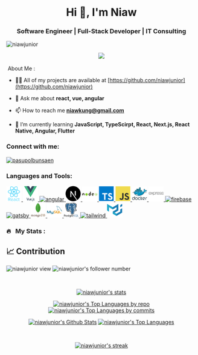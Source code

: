 <h1 align="center">Hi 👋, I'm Niaw</h1>
<h3 align="center">Software Engineer | Full-Stack Developer | IT Consulting</h3>

<p align="left"> <img src="https://komarev.com/ghpvc/?username=niawjunior&label=Profile%20views&color=0e75b6&style=flat" alt="niawjunior" /> </p>

<p align="center"><img src="https://media.tenor.com/V6n6v8qdRn0AAAAM/typing-fast-typing.gif" width="100" height="auto"  /></p>

&nbsp;About Me :

- 👨‍💻 All of my projects are available at [https://github.com/niawjunior](https://github.com/niawjunior)

- 💬 Ask me about **react, vue, angular**

- 📫 How to reach me **niawkung@gmail.com**

- 🌱 I’m currently learning **JavaScript, TypeScirpt, React, Next.js, React Native, Angular, Flutter**

<h3 align="left">Connect with me:</h3>
<p align="left">
<a href="https://linkedin.com/in/pasupolbunsaen" target="blank"><img align="center" src="https://raw.githubusercontent.com/rahuldkjain/github-profile-readme-generator/master/src/images/icons/Social/linked-in-alt.svg" alt="pasupolbunsaen" height="30" width="40" /></a>
</p>

<h3 align="left">Languages and Tools:</h3>
<p align="left"> <a href="https://reactjs.org/" target="_blank" rel="noreferrer"> <img src="https://raw.githubusercontent.com/devicons/devicon/master/icons/react/react-original-wordmark.svg" alt="react" width="40" height="40"/> </a>
 <a href="https://vuejs.org/" target="_blank" rel="noreferrer"> <img src="https://raw.githubusercontent.com/devicons/devicon/master/icons/vuejs/vuejs-original-wordmark.svg" alt="vuejs" width="40" height="40"/> </a><a href="https://angular.io" target="_blank" rel="noreferrer"> <img src="https://angular.io/assets/images/logos/angular/angular.svg" alt="angular" width="40" height="40"/> </a><a href="https://nextjs.org/" target="_blank" rel="noreferrer"> <img src="https://raw.githubusercontent.com/devicons/devicon/master/icons/nextjs/nextjs-original.svg" alt="nextjs" width="40" height="40"/> </a><a href="https://nodejs.org" target="_blank" rel="noreferrer"> <img src="https://raw.githubusercontent.com/devicons/devicon/master/icons/nodejs/nodejs-original-wordmark.svg" alt="nodejs" width="40" height="40"/> </a><a href="https://www.typescriptlang.org/" target="_blank" rel="noreferrer"> <img src="https://raw.githubusercontent.com/devicons/devicon/master/icons/typescript/typescript-original.svg" alt="typescript" width="40" height="40"/> </a><a href="https://developer.mozilla.org/en-US/docs/Web/JavaScript" target="_blank" rel="noreferrer"> <img src="https://raw.githubusercontent.com/devicons/devicon/master/icons/javascript/javascript-original.svg" alt="javascript" width="40" height="40"/> </a><a href="https://www.docker.com/" target="_blank" rel="noreferrer"> <img src="https://raw.githubusercontent.com/devicons/devicon/master/icons/docker/docker-original-wordmark.svg" alt="docker" width="40" height="40"/> </a> <a href="https://expressjs.com" target="_blank" rel="noreferrer"> <img src="https://raw.githubusercontent.com/devicons/devicon/master/icons/express/express-original-wordmark.svg" alt="express" width="40" height="40"/> </a> <a href="https://firebase.google.com/" target="_blank" rel="noreferrer"> <img src="https://www.vectorlogo.zone/logos/firebase/firebase-icon.svg" alt="firebase" width="40" height="40"/> </a> <a href="https://www.gatsbyjs.com/" target="_blank" rel="noreferrer"> <img src="https://www.vectorlogo.zone/logos/gatsbyjs/gatsbyjs-icon.svg" alt="gatsby" width="40" height="40"/> </a> <a href="https://www.mongodb.com/" target="_blank" rel="noreferrer"> <img src="https://raw.githubusercontent.com/devicons/devicon/master/icons/mongodb/mongodb-original-wordmark.svg" alt="mongodb" width="40" height="40"/> </a> <a href="https://www.mysql.com/" target="_blank" rel="noreferrer"> <img src="https://raw.githubusercontent.com/devicons/devicon/master/icons/mysql/mysql-original-wordmark.svg" alt="mysql" width="40" height="40"/> </a><a href="https://www.postgresql.org" target="_blank" rel="noreferrer"> <img src="https://raw.githubusercontent.com/devicons/devicon/master/icons/postgresql/postgresql-original-wordmark.svg" alt="postgresql" width="40" height="40"/> </a>
<a href="https://tailwindcss.com/" target="_blank" rel="noreferrer"> <img src="https://www.vectorlogo.zone/logos/tailwindcss/tailwindcss-icon.svg" alt="tailwind" width="40" height="40"/> </a><a href="https://mui.com/" target="_blank" rel="noreferrer"> <img src="https://raw.githubusercontent.com/devicons/devicon/master/icons/materialui/materialui-original.svg" alt="materialui" width="40" height="40"/> </a> </p>

### 🔥 &nbsp; My Stats :

## 📈 Contribution

<img src="https://komarev.com/ghpvc/?username=niawjunior&label=Profile%20views&color=0e75b6&style=flat" alt="niawjunior view" /> <img src="https://img.shields.io/github/followers/niawjunior?label=Follow" alt="niawjunior's follower number">

<br/>

<!-- Primary GitHub Stats -->
<p align="center">
  <a href="https://github.com/niawjunior"><img alt="niawjunior's stats" src="http://github-profile-summary-cards.vercel.app/api/cards/profile-details?username=niawjunior&theme=react" /></a>
</p>

<!-- Top Languages -->
<p align="center">
  <a href="https://github.com/niawjunior"><img alt="niawjunior's Top Languages by repo" src="http://github-profile-summary-cards.vercel.app/api/cards/repos-per-language?username=niawjunior&theme=react" /></a>
  <a href="https://github.com/niawjunior"><img alt="niawjunior's Top Languages by commits" src="http://github-profile-summary-cards.vercel.app/api/cards/most-commit-language?username=niawjunior&theme=react&bg_color=0D1117" /></a>
</p>

<!-- Secondary GitHub Stats -->
<p align="center">
  <a href="https://github.com/niawjunior"><img alt="niawjunior's Github Stats" src="http://github-profile-summary-cards.vercel.app/api/cards/stats?username=niawjunior&theme=react" /></a>
  <a href="https://github.com/niawjunior"><img alt="niawjunior's Top Languages" src="http://github-profile-summary-cards.vercel.app/api/cards/productive-time?username=niawjunior&theme=react&utcOffset=7" /></a>
</p>

<br/>

<!-- Streak Stats -->
<p align="center">
    <a href="https://github.com/niawjunior">
        <img title="🔥 Get streak stats for your profile at git.io/streak-stats" alt="niawjunior's streak" src="https://github-readme-streak-stats.herokuapp.com/?user=niawjunior&theme=react&hide_border=true&stroke=0000&background=0D1117"/>
    </a>
</p>

